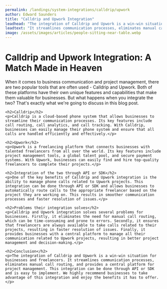 ```yaml
---
permalink: /landings/system-integrations/calldrip/upwork
author: Edward Saunders
title: "Calldrip and Upwork Integration"
leadhead: "The integration of Calldrip and Upwork is a win-win situation for businesses and freelancers"
leadtext: "It streamlines communication processes, eliminates manual call routing, and provides a central platform for project management. This integration can be done through API or SDK and is easy to implement. We highly recommend businesses to take advantage of this integration and enjoy the benefits it has to offer."
image: /assets/images/articles/people-sitting-near-table.webp
---
```

<div class="arttext">	<h1>Calldrip and Upwork Integration: A Match Made in Heaven</h1>
	<p>When it comes to business communication and project management, there are two popular tools that are often used - Calldrip and Upwork. Both of these platforms have their own unique features and capabilities that make them valuable for businesses. But what happens when you integrate the two? That's exactly what we're going to discuss in this blog post.</p>

	<h2>Calldrip</h2>
	<p>Calldrip is a cloud-based phone system that allows businesses to streamline their communication processes. Its key features include call routing, call analytics, and call tracking. With Calldrip, businesses can easily manage their phone system and ensure that all calls are handled efficiently and effectively.</p>

	<h2>Upwork</h2>
	<p>Upwork is a freelancing platform that connects businesses with talented freelancers from all over the world. Its key features include project management tools, a global talent pool, and secure payment systems. With Upwork, businesses can easily find and hire top-quality freelancers to complete their projects.</p>

	<h2>Integration of the two through API or SDK</h2>
	<p>One of the key benefits of Calldrip and Upwork integration is the ability to manage phone calls related to Upwork projects. This integration can be done through API or SDK and allows businesses to automatically route calls to the appropriate freelancer based on the project they are working on. This results in smoother communication processes and faster resolution of issues.</p>

	<h2>Problems their integration solves</h2>
	<p>Calldrip and Upwork integration solves several problems for businesses. Firstly, it eliminates the need for manual call routing, which can be time-consuming and prone to errors. Secondly, it ensures that freelancers are always available to take calls related to their projects, resulting in faster resolution of issues. Finally, it provides businesses with a central platform to manage all their communication related to Upwork projects, resulting in better project management and decision-making.</p>

	<h2>Conclusion</h2>
	<p>The integration of Calldrip and Upwork is a win-win situation for businesses and freelancers. It streamlines communication processes, eliminates manual call routing, and provides a central platform for project management. This integration can be done through API or SDK and is easy to implement. We highly recommend businesses to take advantage of this integration and enjoy the benefits it has to offer.</p>
</div>